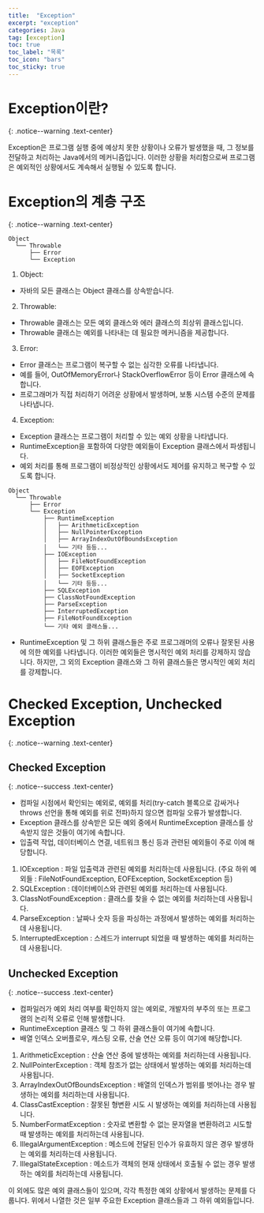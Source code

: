 ```yaml
---
title:  "Exception"
excerpt: "exception"
categories: Java
tag: [exception]
toc: true
toc_label: "목록"
toc_icon: "bars"
toc_sticky: true
---
```


# Exception이란?
{: .notice--warning .text-center}

Exception은 프로그램 실행 중에 예상치 못한 상황이나 오류가 발생했을 때, 그 정보를 전달하고 처리하는 Java에서의 메커니즘입니다. 이러한 상황을 처리함으로써 프로그램은 예외적인 상황에서도 계속해서 실행될 수 있도록 합니다.

# Exception의 계층 구조
{: .notice--warning .text-center}

```plaintext
Object
  └── Throwable
      ├── Error
      └── Exception
```

1) Object:
- 자바의 모든 클래스는 Object 클래스를 상속받습니다.
2) Throwable:
- Throwable 클래스는 모든 예외 클래스와 에러 클래스의 최상위 클래스입니다.
- Throwable 클래스는 예외를 나타내는 데 필요한 메커니즘을 제공합니다.
3) Error:
- Error 클래스는 프로그램이 복구할 수 없는 심각한 오류를 나타냅니다.
- 예를 들어, OutOfMemoryError나 StackOverflowError 등이 Error 클래스에 속합니다.
- 프로그래머가 직접 처리하기 어려운 상황에서 발생하며, 보통 시스템 수준의 문제를 나타냅니다.
4) Exception:
- Exception 클래스는 프로그램이 처리할 수 있는 예외 상황을 나타냅니다.
- RuntimeException을 포함하여 다양한 예외들이 Exception 클래스에서 파생됩니다.
- 예외 처리를 통해 프로그램이 비정상적인 상황에서도 제어를 유지하고 복구할 수 있도록 합니다.

```plaintext
Object
  └── Throwable
      ├── Error
      └── Exception
          ├── RuntimeException
          │   ├── ArithmeticException
          │   ├── NullPointerException
          │   ├── ArrayIndexOutOfBoundsException
          │   └── 기타 등등...
          ├── IOException
          │   ├── FileNotFoundException
          │   ├── EOFException
          │   ├── SocketException
          │   └── 기타 등등...
          ├── SQLException
          ├── ClassNotFoundException
          ├── ParseException
          ├── InterruptedException
          ├── FileNotFoundException
          └── 기타 예외 클래스들...
```

- RuntimeException 및 그 하위 클래스들은 주로 프로그래머의 오류나 잘못된 사용에 의한 예외를 나타냅니다. 이러한 예외들은 명시적인 예외 처리를 강제하지 않습니다. 하지만, 그 외의 Exception 클래스와 그 하위 클래스들은 명시적인 예외 처리를 강제합니다.

# Checked Exception, Unchecked Exception
{: .notice--warning .text-center}

## Checked Exception
{: .notice--success .text-center}

- 컴파일 시점에서 확인되는 예외로, 예외를 처리(try-catch 블록으로 감싸거나 throws 선언을 통해 예외를 위로 전파)하지 않으면 컴파일 오류가 발생합니다.
- Exception 클래스를 상속받은 모든 예외 중에서 RuntimeException 클래스를 상속받지 않은 것들이 여기에 속합니다.
- 입출력 작업, 데이터베이스 연결, 네트워크 통신 등과 관련된 예외들이 주로 이에 해당합니다.

1. IOException : 파일 입출력과 관련된 예외를 처리하는데 사용됩니다. (주요 하위 예외들 : FileNotFoundException, EOFException, SocketException 등)
2. SQLException : 데이터베이스와 관련된 예외를 처리하는데 사용됩니다.
3. ClassNotFoundException : 클래스를 찾을 수 없는 예외를 처리하는데 사용됩니다.
4. ParseException : 날짜나 숫자 등을 파싱하는 과정에서 발생하는 예외를 처리하는데 사용됩니다.
5. InterruptedException : 스레드가 interrupt 되었을 때 발생하는 예외를 처리하는데 사용됩니다.

## Unchecked Exception
{: .notice--success .text-center}

- 컴파일러가 예외 처리 여부를 확인하지 않는 예외로, 개발자의 부주의 또는 프로그램의 논리적 오류로 인해 발생합니다.
- RuntimeException 클래스 및 그 하위 클래스들이 여기에 속합니다.
- 배열 인덱스 오버플로우, 캐스팅 오류, 산술 연산 오류 등이 여기에 해당합니다.

1. ArithmeticException : 산술 연산 중에 발생하는 예외를 처리하는데 사용됩니다.
2. NullPointerException : 객체 참조가 없는 상태에서 발생하는 예외를 처리하는데 사용됩니다.
3. ArrayIndexOutOfBoundsException : 배열의 인덱스가 범위를 벗어나는 경우 발생하는 예외를 처리하는데 사용됩니다.
4. ClassCastException : 잘못된 형변환 시도 시 발생하는 예외를 처리하는데 사용됩니다.
5. NumberFormatException : 숫자로 변환할 수 없는 문자열을 변환하려고 시도할 때 발생하는 예외를 처리하는데 사용됩니다.
6. IllegalArgumentException : 메소드에 전달된 인수가 유효하지 않은 경우 발생하는 예외를 처리하는데 사용됩니다.
7. IllegalStateException : 메소드가 객체의 현재 상태에서 호출될 수 없는 경우 발생하는 예외를 처리하는데 사용됩니다.

이 외에도 많은 예외 클래스들이 있으며, 각각 특정한 예외 상황에서 발생하는 문제를 다룹니다. 위에서 나열한 것은 일부 주요한 Exception 클래스들과 그 하위 예외들입니다.